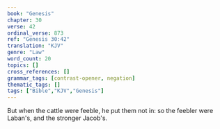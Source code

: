 ```yaml
---
book: "Genesis"
chapter: 30
verse: 42
ordinal_verse: 873
ref: "Genesis 30:42"
translation: "KJV"
genre: "Law"
word_count: 20
topics: []
cross_references: []
grammar_tags: [contrast-opener, negation]
thematic_tags: []
tags: ["Bible","KJV","Genesis"]
---
```

But when the cattle were feeble, he put them not in: so the feebler were Laban's, and the stronger Jacob's.
